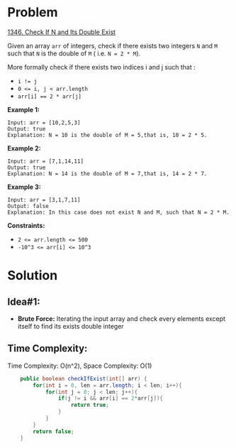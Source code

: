 # Problem
[1346. Check If N and Its Double Exist](https://leetcode.com/problems/check-if-n-and-its-double-exist/)

Given an array ```arr``` of integers, check if there exists two integers ```N``` and ```M``` such that ```N``` is the double of ```M``` ( i.e. ```N = 2 * M```).

More formally check if there exists two indices i and j such that :

* ```i != j```
* ```0 <= i, j < arr.length```
* ```arr[i] == 2 * arr[j]```

**Example 1:**
```text
Input: arr = [10,2,5,3]
Output: true
Explanation: N = 10 is the double of M = 5,that is, 10 = 2 * 5.
```
**Example 2:**
```text
Input: arr = [7,1,14,11]
Output: true
Explanation: N = 14 is the double of M = 7,that is, 14 = 2 * 7.
```

**Example 3:**
```text
Input: arr = [3,1,7,11]
Output: false
Explanation: In this case does not exist N and M, such that N = 2 * M.
```
**Constraints:**
* ```2 <= arr.length <= 500```
* ```-10^3 <= arr[i] <= 10^3```

# Solution
## Idea#1:
* **Brute Force:** Iterating the input array and check every elements except itself to find its exists double integer
##  Time Complexity:
Time Complexity: O(n^2), Space Complexity: O(1)

```java
    public boolean checkIfExist(int[] arr) {
        for(int i = 0, len = arr.length; i < len; i++){
            for(int j = 0; j < len; j++){
                if(j != i && arr[i] == 2*arr[j]){
                    return true;
                }
            }
        }
        return false;
    }
```

